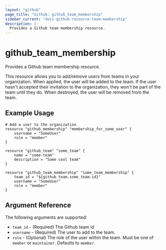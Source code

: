```yaml
---
layout: "github"
page_title: "Github: github_team_membership"
sidebar_current: "docs-github-resource-team-membership"
description: |-
  Provides a Github team membership resource.
---
```


# github\_team_membership

Provides a Github team membership resource.

This resource allows you to add/remove users from teams in your organization. When applied,
the user will be added to the team. If the user hasn't accepted their invitation to the 
organization, they won't be part of the team until they do. When
destroyed, the user will be removed from the team.

## Example Usage

```
# Add a user to the organization
resource "github_membership" "membership_for_some_user" {
    username = "SomeUser"
    role = "member"
}

resource "github_team" "some_team" {
	name = "some-team"
	description = "Some cool team"
}

resource "github_team_membership" "some_team_membership" {
	team_id = "${github_team.some_team.id}"
	username = "SomeUser"
	role = "member"
}
```

## Argument Reference

The following arguments are supported:

* `team_id` - (Required) The Github team id
* `username` - (Required) The user to add to the team.
* `role` - (Optional) The role of the user within the team. 
            Must be one of `member` or `maintainer`. Defaults to `member`.
